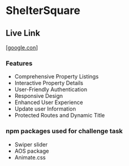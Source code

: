# ShelterSquare

## Live Link

[[google.con](google.com)]

### Features

- Comprehensive Property Listings
- Interactive Property Details
- User-Friendly Authentication
- Responsive Design
- Enhanced User Experience
- Update user Information
- Protected Routes and Dynamic Title

### npm packages used for challenge task

- Swiper slider
- AOS package
- Animate.css
